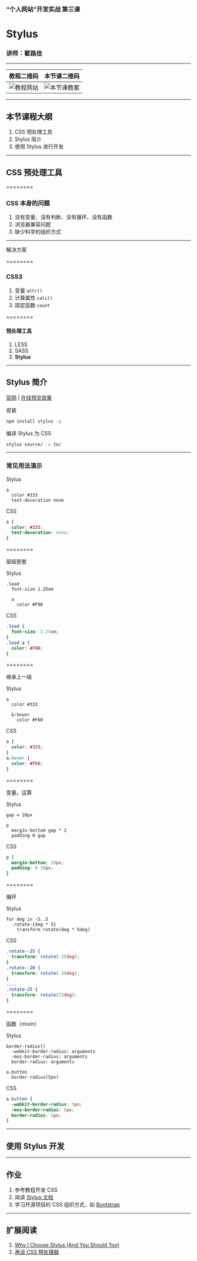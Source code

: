 <!--
title: 第三课：Stylus
description: “个人网站”开发实战》第三课：Stylus。本堂课介绍 CSS 预处理工具：Stylus。CSS 在前端开发中占据非常重要的位置，但是其语言特性又让我们很难进行高效开发。要解决这一难题，需要使用预处理工具。本系列教程选择 Stylus。
keywords: Stylus
thumbnail: http://qiniu.meathill.com/wp-content/uploads/2017/02/20150102_152353504_iOS-768x576.jpg
-->

### “个人网站”开发实战 第三课
# Stylus

### 讲师：翟路佳

--------

| 教程二维码 | 本节课二维码 |
|----|----|
| ![教程网站](../../img/qrcode/home.png) | ![本节课教案](../../img/qrcode/lesson3.png) |
<!-- .element: class="t-a-c" -->

--------

## 本节课程大纲

1. CSS 预处理工具
2. Stylus 简介
3. 使用 Stylus 进行开发

--------

## CSS 预处理工具

========

### CSS 本身的问题

1. 没有变量、没有判断、没有循环、没有函数
2. 浏览器兼容问题
3. 缺少科学的组织方式

--------

解决方案

========

### CSS3

1. 变量 `attr()`
2. 计算属性 `calc()`
3. 固定函数 `count`

========

#### 预处理工具

1. LESS
2. SASS
3. **Stylus**<!-- .element: class="red" -->

--------

## Stylus 简介

[官网](http://stylus-lang.com/) | [在线预览效果](http://stylus-lang.com/try.html)

安装

```bash
npm install stylus -g
```

编译 Stylus 为 CSS
```bash
stylus source/ -o to/
```

--------

### 常见用法演示

Stylus

```stylus
a
  color #333
  text-decoration none
```

CSS

```css
a {
  color: #333;
  text-decoration: none;
}
```

========

层级嵌套

Stylus

```stylus
.lead
  font-size 1.25em

  a
    color #F90
```

CSS

```css
.lead {
  font-size: 1.25em;
}
.lead a {
  color: #F90;
}
```

========

继承上一级

Stylus

```stylus
a
  color #333

  &:hover
    color #F60
```

CSS

```css
a {
  color: #333;
}
a:hover {
  color: #F60;
}
```

========

变量，运算

Stylus

```stylus
gap = 10px

p
  margin-bottom gap * 2
  padding 0 gap
```

CSS

```css
p {
  margin-bottom: 20px;
  padding: 0 10px;
}
```

========

循环

Stylus

```stylus
for deg in -5..5
  .rotate-{deg * 5}
    transform rotate(deg * 5deg)
```

CSS

```css
.rotate--25 {
  transform: rotate(-25deg);
}
.rotate--20 {
  transform: rotate(-20deg);
}
....
.rotate-25 {
  transform: rotate(25deg);
}
```

========

函数（mixin）

Stylus

```stylus
border-radius()
  -webkit-border-radius: arguments
  -moz-border-radius: arguments
  border-radius: arguments

a.button
  border-radius(5px)
```

CSS

```css
a.button {
  -webkit-border-radius: 5px;
  -moz-border-radius: 5px;
  border-radius: 5px;
}
```

--------

## 使用 Stylus 开发

--------

## 作业

1. 参考教程开发 CSS
2. 阅读 [Stylus 文档](http://stylus-lang.com/)
3. 学习开源项目的 CSS 组织方式，如 [Bootstrap](https://github.com/twbs/bootstrap/tree/v4-dev/scss)

--------

## 扩展阅读

1. [Why I Choose Stylus (And You Should Too)](https://webdesign.tutsplus.com/articles/why-i-choose-stylus-and-you-should-too--webdesign-18412)
2. [再谈 CSS 预处理器](http://efe.baidu.com/blog/revisiting-css-preprocessors/)